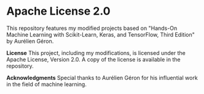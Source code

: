 # Apache License 2.0
This repository features my modified projects based on "Hands-On Machine Learning with Scikit-Learn, Keras, and TensorFlow, Third Edition" by Aurélien Géron.

**License**
This project, including my modifications, is licensed under the Apache License, Version 2.0. A copy of the license is available in the repository.

**Acknowledgments**
Special thanks to Aurélien Géron for his influential work in the field of machine learning.

